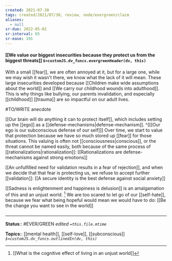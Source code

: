 ```yaml
---
created: 2021-07-30
tags: created/2021/07/30, review, node/evergreen/claim
aliases:
  - null
sr-due: 2022-05-02
sr-interval: 65
sr-ease: 191
---
```


#### [[We value our biggest insecurities because they protect us from the biggest threats]] `$=customJS.dv_funcs.evergreenHeader(dv, this)`

With a small [[fear]], we are often annoyed at it, but for a large one, while we may wish it wasn't there, we know what the lack of it will mean.
These large insecurities developed because 
[[Children make wide assumptions about the world]] 
and [[We carry our childhood wounds into adulthood]].
This is why things like bullying, our parents invalidation, and especially [[childhood]] [[trauma]] are so impactful on our adult lives.

#TO/WRITE anecdote

[[Our brain will do anything it can to protect itself]],
which includes setting up the [[ego]] as a [[defense-mechanisms|defense-mechanism]].
^[[[Our ego is our subconscious defense of our self]]]
Over time, we start to value that protection because we have so much stored up [[fear]] for those situations. 
This valuing is often not [[consciousness|conscious]], or the threat cannot be named easily, both because of the same process of [[rationalizations|rationalization]]:
[[Rationalizations are defense-mechanisms against strong emotions]]

[[An unfulfilled need for validation results in a fear of rejection]], and when we decide that that fear is protecting us, we refuse to accept further [[validation]]: [[A secure identity is the best defense against social anxiety]]

[[Sadness is enlightenment and happiness is delusion]] is an amalgamation of this and an unjust world. [^1] We are too scared to let go of our [[self-hate]], because we fear what being hopeful would mean we would have to do: 
[[Be the change you want to see in the world]]

[^1]: [[What is the cognitive effect of living in an unjust world]]

### <hr class="footnote"/>

**Status**:: #EVER/GREEN 
*edited `=this.file.mtime`*

**Topics**:: [[mental health]], [[self-love]], [[subconscious]]
*`$=customJS.dv_funcs.outlinedIn(dv, this)`*
